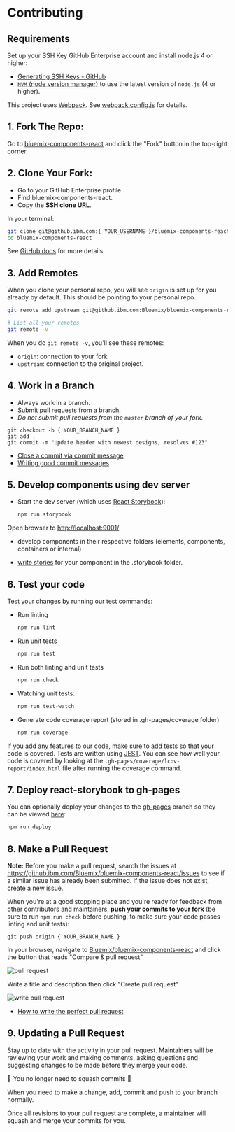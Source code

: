 # Contributing

## Requirements

Set up your SSH Key GitHub Enterprise account and install node.js 4 or higher:

* [Generating SSH Keys - GitHub](https://help.github.com/articles/generating-ssh-keys/)
* [`NVM` (node version manager)](https://github.com/creationix/nvm) to use the latest version of `node.js` (4 or higher).

This project uses [Webpack](http://webpack.github.io/docs/tutorials/getting-started/).
See [webpack.config.js](https://github.ibm.com/Bluemix/bluemix-components-react/blob/master/.storybook/webpack.config.js) for details.

## 1. Fork The Repo:

Go to [bluemix-components-react](https://github.ibm.com/Bluemix/bluemix-components-react) and click the "Fork" button in the top-right corner.

## 2. Clone Your Fork:

* Go to your GitHub Enterprise profile.
* Find bluemix-components-react.
* Copy the **SSH clone URL**.

In your terminal:

```sh
git clone git@github.ibm.com:{ YOUR_USERNAME }/bluemix-components-react.git
cd bluemix-components-react
```

See [GitHub docs](https://help.github.com/articles/fork-a-repo/) for more details.

## 3. Add Remotes

When you clone your personal repo, you will see `origin` is set up for you already by default. This should be pointing to your personal repo.

```sh
git remote add upstream git@github.ibm.com:Bluemix/bluemix-components-react.git

# List all your remotes
git remote -v
```

When you do `git remote -v`, you'll see these remotes:
* `origin`: connection to your fork
* `upstream`: connection to the original project.

## 4. Work in a Branch

* Always work in a branch.
* Submit pull requests from a branch.
* *Do not submit pull requests from the `master` branch of your fork.*

```
git checkout -b { YOUR_BRANCH_NAME }
git add .
git commit -m "Update header with newest designs, resolves #123"
```

* [Close a commit via commit message](https://help.github.com/articles/closing-issues-via-commit-messages/)
* [Writing good commit messages](https://github.com/erlang/otp/wiki/Writing-good-commit-messages)

## 5. Develop components using dev server

* Start the dev server (which uses [React Storybook](https://github.com/kadirahq/react-storybook)):

  ```sh
  npm run storybook
  ```

Open browser to [http://localhost:9001/](http://localhost:9001/)

* develop components in their respective folders (elements, components, containers or internal)

* [write stories](https://getstorybook.io/docs/basics/writing-stories) for your component in the .storybook folder.


## 6. Test your code

Test your changes by running our test commands:

* Run linting

  ```sh
  npm run lint
  ```

* Run unit tests

  ```sh
  npm run test
  ```

* Run both linting and unit tests

  ```sh
  npm run check
  ```

* Watching unit tests:

  ```sh
  npm run test-watch
  ```

* Generate code coverage report (stored in .gh-pages/coverage folder)

  ```sh
  npm run coverage
  ```

If you add any features to our code, make sure to add tests so that your code is covered.
Tests are written using [JEST](https://github.com/facebook/jest).
You can see how well your code is covered by looking at the `.gh-pages/coverage/lcov-report/index.html` file after running the coverage command.

## 7. Deploy react-storybook to gh-pages

You can optionally deploy your changes to the [gh-pages](https://github.ibm.com/Bluemix/bluemix-components-react/tree/gh-pages) branch so they can be viewed [here](https://pages.github.ibm.com/Bluemix/bluemix-components-react):

  ```sh
  npm run deploy
  ```

## 8. Make a Pull Request

**Note:** Before you make a pull request, search the issues at https://github.ibm.com/Bluemix/bluemix-components-react/issues to see if a similar issue has already been submitted. If the issue does not exist, create a new issue.

When you're at a good stopping place and you're ready for feedback from other contributors and maintainers, **push your commits to your fork** (be sure to run `npm run check` before pushing, to make sure your code passes linting and unit tests):

```
git push origin { YOUR_BRANCH_NAME }
```

In your browser, navigate to [Bluemix/bluemix-components-react](https://github.ibm.com/Bluemix/bluemix-components-react) and click the button that reads "Compare & pull request"

![pull request](https://uploads.github.ibm.com/github-enterprise-assets/0000/0076/0000/9135/2dadf224-ca8e-11e5-8eba-bdbe6d698b08.png)

Write a title and description then click "Create pull request"

![write pull request](https://uploads.github.ibm.com/github-enterprise-assets/0000/0076/0000/9126/099cd824-ca88-11e5-89d7-94458a4d9ae3.png)
* [How to write the perfect pull request](https://github.com/blog/1943-how-to-write-the-perfect-pull-request)

## 9. Updating a Pull Request

Stay up to date with the activity in your pull request. Maintainers will be reviewing your work and making comments, asking questions and suggesting changes to be made before they merge your code.

:tada: You no longer need to squash commits :tada:

When you need to make a change, add, commit and push to your branch normally.

Once all revisions to your pull request are complete, a maintainer will squash and merge your commits for you.
